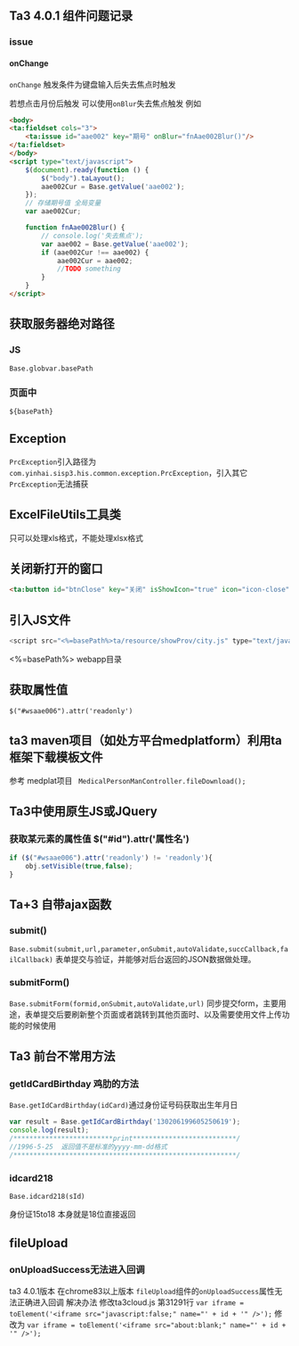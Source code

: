 ## Ta3 4.0.1 组件问题记录

### issue

#### onChange
`onChange` 触发条件为键盘输入后失去焦点时触发

若想点击月份后触发 可以使用`onBlur`失去焦点触发 例如
```html
<body>
<ta:fieldset cols="3">
    <ta:issue id="aae002" key="期号" onBlur="fnAae002Blur()"/>
</ta:fieldset>
</body>
<script type="text/javascript">
    $(document).ready(function () {
        $("body").taLayout();
        aae002Cur = Base.getValue('aae002');
    });
    // 存储期号值 全局变量
    var aae002Cur;

    function fnAae002Blur() {
        // console.log('失去焦点');
        var aae002 = Base.getValue('aae002');
        if (aae002Cur !== aae002) {
            aae002Cur = aae002;
            //TODO something
        }
    }
</script>
```

## 获取服务器绝对路径
### JS
`Base.globvar.basePath`
### 页面中
`${basePath}`

## Exception
`PrcException`引入路径为`com.yinhai.sisp3.his.common.exception.PrcException`，引入其它`PrcException`无法捕获

## ExcelFileUtils工具类
只可以处理xls格式，不能处理xlsx格式

## 关闭新打开的窗口
```html
<ta:button id="btnClose" key="关闭" isShowIcon="true" icon="icon-close" onClick="parent.Base.closeWindow('medicalNewPan');"/>
```

## 引入JS文件
```javascript
<script src="<%=basePath%>ta/resource/showProv/city.js" type="text/javascript"></script>
```
<%=basePath%> webapp目录

## 获取属性值
`$("#wsaae006").attr('readonly')`

## ta3 maven项目（如处方平台medplatform）利用ta框架下载模板文件
参考 medplat项目 ` MedicalPersonManController.fileDownload();`

## Ta3中使用原生JS或JQuery

### 获取某元素的属性值  $("#id").attr('属性名')
```javascript
if ($("#wsaae006").attr('readonly') != 'readonly'){
    obj.setVisible(true,false);
}
```

## Ta+3 自带ajax函数

### submit()
`Base.submit(submit,url,parameter,onSubmit,autoValidate,succCallback,failCallback)`
表单提交与验证，并能够对后台返回的JSON数据做处理。

### submitForm()
`Base.submitForm(formid,onSubmit,autoValidate,url)`
同步提交form，主要用途，表单提交后要刷新整个页面或者跳转到其他页面时、以及需要使用文件上传功能的时候使用

## Ta3 前台不常用方法

### getIdCardBirthday 鸡肋的方法
`Base.getIdCardBirthday(idCard)`通过身份证号码获取出生年月日

```javascript
var result = Base.getIdCardBirthday('130206199605250619');
console.log(result);
/*************************print**************************/
//1996-5-25  返回值不是标准的yyyy-mm-dd格式
/********************************************************/
```

### idcard218
`Base.idcard218(sId)`

身份证15to18 本身就是18位直接返回

## fileUpload
### onUploadSuccess无法进入回调
ta3 4.0.1版本 在chrome83以上版本 `fileUpload`组件的`onUploadSuccess`属性无法正确进入回调 解决办法
修改ta3cloud.js 第31291行 
`var iframe = toElement('<iframe src="javascript:false;" name="' + id + '" />');`
修改为
`var iframe = toElement('<iframe src="about:blank;" name="' + id + '" />');`